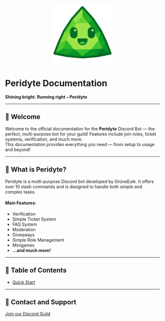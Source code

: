 <p align="center">
  <img src="/dcbots-icons/peridyte.png" alt="Peridyte Logo" width="200"/>
</p>

# Peridyte Documentation
**Shining bright. Running right – Peridyte**

---

## 📢 Welcome

Welcome to the official documentation for the **Peridyte** Discord Bot — the perfect, multi-purpose bot for your guild! Features include join roles, ticket systems, verification, and much more.  
This documentation provides everything you need — from setup to usage and beyond!

---

## 📌 What is Peridyte?

Peridyte is a multi-purpose Discord bot developed by GrüneEule. It offers over 10 slash commands and is designed to handle both simple and complex tasks.

#### Main Features:

- Verification
- Simple Ticket System
- FAQ System
- Moderation
- Giveaways
- Simple Role Management
- Minigames
- **...and much more!**

---

## 📜 Table of Contents

- [Quick Start](quick-start.md)

---

## 💠 Contact and Support

[Join our Discord Guild](https://grueneeule.de/dc)
